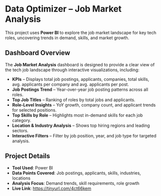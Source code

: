 # Data Optimizer – Job Market Analysis

This project uses **Power BI** to explore the job market landscape for key tech roles, uncovering trends in demand, skills, and market growth.

## Dashboard Overview

The **Job Market Analysis** dashboard is designed to provide a clear view of the tech job landscape through interactive visualizations, including:

- **KPIs** – Displays total job postings, applicants, companies, total skills, avg. applicants per company and avg. applicants per post.
- **Job Postings Trend** – Year-over-year job posting patterns across all roles.
- **Top Job Titles** – Ranking of roles by total jobs and applicants.
- **Role-Level Insights** – YoY growth, company count, and applicant trends for selected positions.
- **Top Skills by Role** – Highlights most in-demand skills for each job category.
- **Location & Industry Analysis** – Shows top hiring regions and leading sectors.
- **Interactive Filters** – Filter by job position, year, and job type for targeted analysis.

## Project Details
- **Tool Used**: Power BI
- **Data Points Covered**: Job postings, applicants, skills, industries, locations
- **Analysis Focus**: Demand trends, skill requirements, role growth
- **Live Link**: https://tinyurl.com/4ct66kem


